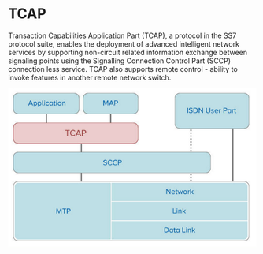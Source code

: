 # TCAP

Transaction Capabilities Application Part (TCAP), a protocol in the SS7 protocol suite, enables the deployment of advanced intelligent network services by supporting non-circuit related information exchange between signaling points using the Signalling Connection Control Part (SCCP) connection less service. TCAP also supports remote control - ability to invoke features in another remote network switch.

![](<../../.gitbook/assets/image (4).png>)
